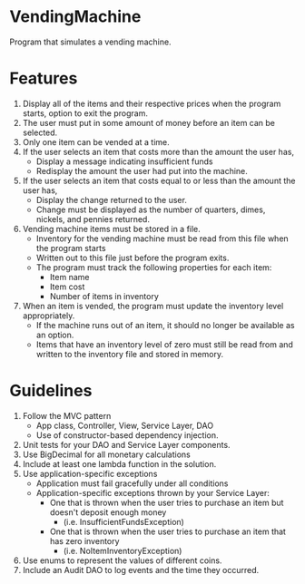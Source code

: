 # VendingMachine
Program that simulates a vending machine.

# Features
1. Display all of the items and their respective prices when the program starts, option to exit the program.
2. The user must put in some amount of money before an item can be selected.
3. Only one item can be vended at a time.
4. If the user selects an item that costs more than the amount the user has, 
   - Display a message indicating insufficient funds 
   - Redisplay the amount the user had put into the machine.
5. If the user selects an item that costs equal to or less than the amount the user has, 
   - Display the change returned to the user. 
   - Change must be displayed as the number of quarters, dimes, nickels, and pennies returned.
6. Vending machine items must be stored in a file. 
   - Inventory for the vending machine must be read from this file when the program starts 
   - Written out to this file just before the program exits. 
   - The program must track the following properties for each item:
     - Item name
     - Item cost
     - Number of items in inventory
7. When an item is vended, the program must update the inventory level appropriately. 
   - If the machine runs out of an item, it should no longer be available as an option. 
   - Items that have an inventory level of zero must still be read from and written to the inventory file and stored in memory.

# Guidelines
1. Follow the MVC pattern
   - App class, Controller, View, Service Layer, DAO
   - Use of constructor-based dependency injection.
2. Unit tests for your DAO and Service Layer components.
3. Use BigDecimal for all monetary calculations
4. Include at least one lambda function in the solution.
5. Use application-specific exceptions 
   - Application must fail gracefully under all conditions 
   - Application-specific exceptions thrown by your Service Layer:
      - One that is thrown when the user tries to purchase an item but doesn't deposit enough money 
        - (i.e. InsufficientFundsException)
      - One that is thrown when the user tries to purchase an item that has zero inventory 
        - (i.e. NoItemInventoryException)
6. Use enums to represent the values of different coins.
7. Include an Audit DAO to log events and the time they occurred.


